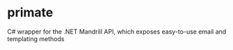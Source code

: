 primate
=======

C# wrapper for the .NET Mandrill API, which exposes easy-to-use email and templating methods
